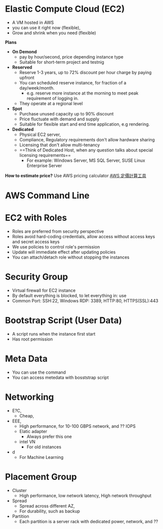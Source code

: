 # Elastic Compute Cloud (EC2)
- A VM hosted in AWS
- you can use it right now (flexible), 
- Grow and shrink when you need (flexible)

**Plans**
- **On Demond**
	- pay by hour/second, price depending instance type
	- Suitable for short-term project and testnig
- **Reserved**
	- Reserve 1-3 years, up to 72% discount per hour charge by paying upfront
	- You can scheduled reserve instance, for fraction of a day/week/month.
		- e.g. reserve more instance at the morning to meet peak requirement of logging in.
	- They operate at a regional level
- **Spot**
	- Purchase unused capacity up to 90% discount
	- Price fluctuate with demand and supply
	- Suitable for flexible start and end time application, e.g rendering.
- **Dedicated**
	- Physical EC2 server, 
	- Compliance, Regulatory requirements don't allow hardware sharing
	- Licensing that don't allow multi-tenancy
	- ==Think of Dedicated Host, when any question talks about special licensing requirements==
		- For example: Windows Server, MS SQL Server, SUSE Linux Enterprise Server


**How to estimate price?**
Use AWS pricing calculator [AWS 定價計算工具](https://calculator.aws/#/)

# AWS Command Line


# EC2 with Roles
- Roles are preferred from security perspective
- Roles avoid hard-coding credentials, allow access without access keys and secret access keys
- We use policies to control role's permission
- Update will immediate effect after updating policies
- You can attach/detach role without stopping the instances

# Security Group
- Virtual firewall for EC2 instance
- By default everything is blocked, to let everything in: use 
- Common Port: SSH:22, Windows RDP: 3389, HTTP:80, HTTPS(SSL):443 

# Bootstrap Script (User Data)
- A script runs when the instance first start
- Has root permission

# Meta Data
- You can use the command 
- You can access metedata with bosststrap script

# Networking
- E?C,
	- Cheap, 
- EEE,
	- High performance, for 10-100 GBPS network, and ?? IOPS
	- Elatic adapter
		- Always prefer this one
	- intel VN
		- For old instances
- d
	- For Machine Learning



# Placement Group
- Cluster
	- High performance, low network latency, High network throughput
- Spread
	- Spread across different AZ,
	- For durability, such as backup
- Partition
	- Each partition is a server rack with dedicated power, network, and ??